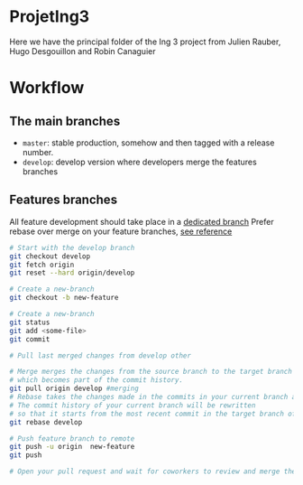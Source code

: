 # ProjetIng3

Here we have the principal folder of the Ing 3 project from Julien Rauber, Hugo Desgouillon and Robin Canaguier

# <a name="workflow"></a> Workflow

## The main branches
-   `master`: stable production, somehow and then tagged with a release number.
-   `develop`: develop version where developers merge the features branches

## Features branches
All feature development should take place in a [dedicated branch](https://www.atlassian.com/git/tutorials/comparing-workflows/feature-branch-workflow)
Prefer rebase over merge on your feature branches, [see reference](https://git-scm.com/book/en/v2/Git-Branching-Rebasing#_rebase_vs_merge)

``` bash
# Start with the develop branch
git checkout develop
git fetch origin
git reset --hard origin/develop

# Create a new-branch
git checkout -b new-feature

# Create a new-branch
git status
git add <some-file>
git commit

# Pull last merged changes from develop other

# Merge merges the changes from the source branch to the target branch using a merge commit,
# which becomes part of the commit history.
git pull origin develop #merging
# Rebase takes the changes made in the commits in your current branch and replays them on the history of another branch.
# The commit history of your current branch will be rewritten
# so that it starts from the most recent commit in the target branch of the rebase.
git rebase develop

# Push feature branch to remote
git push -u origin  new-feature
git push

# Open your pull request and wait for coworkers to review and merge the PL
